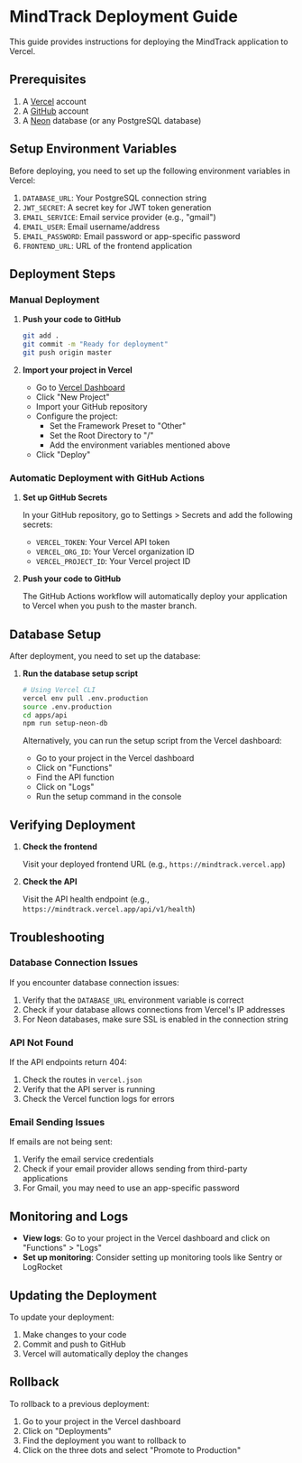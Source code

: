# MindTrack Deployment Guide

This guide provides instructions for deploying the MindTrack application to Vercel.

## Prerequisites

1. A [Vercel](https://vercel.com) account
2. A [GitHub](https://github.com) account
3. A [Neon](https://neon.tech) database (or any PostgreSQL database)

## Setup Environment Variables

Before deploying, you need to set up the following environment variables in Vercel:

1. `DATABASE_URL`: Your PostgreSQL connection string
2. `JWT_SECRET`: A secret key for JWT token generation
3. `EMAIL_SERVICE`: Email service provider (e.g., "gmail")
4. `EMAIL_USER`: Email username/address
5. `EMAIL_PASSWORD`: Email password or app-specific password
6. `FRONTEND_URL`: URL of the frontend application

## Deployment Steps

### Manual Deployment

1. **Push your code to GitHub**

   ```bash
   git add .
   git commit -m "Ready for deployment"
   git push origin master
   ```

2. **Import your project in Vercel**

   - Go to [Vercel Dashboard](https://vercel.com/dashboard)
   - Click "New Project"
   - Import your GitHub repository
   - Configure the project:
     - Set the Framework Preset to "Other"
     - Set the Root Directory to "/"
     - Add the environment variables mentioned above
   - Click "Deploy"

### Automatic Deployment with GitHub Actions

1. **Set up GitHub Secrets**

   In your GitHub repository, go to Settings > Secrets and add the following secrets:

   - `VERCEL_TOKEN`: Your Vercel API token
   - `VERCEL_ORG_ID`: Your Vercel organization ID
   - `VERCEL_PROJECT_ID`: Your Vercel project ID

2. **Push your code to GitHub**

   The GitHub Actions workflow will automatically deploy your application to Vercel when you push to the master branch.

## Database Setup

After deployment, you need to set up the database:

1. **Run the database setup script**

   ```bash
   # Using Vercel CLI
   vercel env pull .env.production
   source .env.production
   cd apps/api
   npm run setup-neon-db
   ```

   Alternatively, you can run the setup script from the Vercel dashboard:

   - Go to your project in the Vercel dashboard
   - Click on "Functions"
   - Find the API function
   - Click on "Logs"
   - Run the setup command in the console

## Verifying Deployment

1. **Check the frontend**

   Visit your deployed frontend URL (e.g., `https://mindtrack.vercel.app`)

2. **Check the API**

   Visit the API health endpoint (e.g., `https://mindtrack.vercel.app/api/v1/health`)

## Troubleshooting

### Database Connection Issues

If you encounter database connection issues:

1. Verify that the `DATABASE_URL` environment variable is correct
2. Check if your database allows connections from Vercel's IP addresses
3. For Neon databases, make sure SSL is enabled in the connection string

### API Not Found

If the API endpoints return 404:

1. Check the routes in `vercel.json`
2. Verify that the API server is running
3. Check the Vercel function logs for errors

### Email Sending Issues

If emails are not being sent:

1. Verify the email service credentials
2. Check if your email provider allows sending from third-party applications
3. For Gmail, you may need to use an app-specific password

## Monitoring and Logs

- **View logs**: Go to your project in the Vercel dashboard and click on "Functions" > "Logs"
- **Set up monitoring**: Consider setting up monitoring tools like Sentry or LogRocket

## Updating the Deployment

To update your deployment:

1. Make changes to your code
2. Commit and push to GitHub
3. Vercel will automatically deploy the changes

## Rollback

To rollback to a previous deployment:

1. Go to your project in the Vercel dashboard
2. Click on "Deployments"
3. Find the deployment you want to rollback to
4. Click on the three dots and select "Promote to Production"
